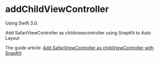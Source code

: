 # addChildViewController

Using Swift 3.0.

Add SafariViewController as childviewcontroller using SnapKit to Auto Layout

The guide article: [Add SafariViewController as childViewController with SnapKit](http://o1xhack.com/2017/03/10/swift-learning/addchildview-safari/)

